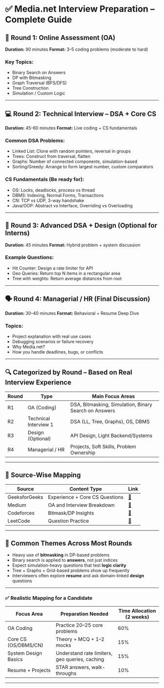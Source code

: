 # ✅ Media.net Interview Preparation – Complete Guide

## 🧪 Round 1: Online Assessment (OA)

**Duration:** 90 minutes
**Format:** 3–5 coding problems (moderate to hard)

### Key Topics:

* Binary Search on Answers
* DP with Bitmasking
* Graph Traversal (BFS/DFS)
* Tree Construction
* Simulation / Custom Logic

---

## 💻 Round 2: Technical Interview – DSA + Core CS

**Duration:** 45–60 minutes
**Format:** Live coding + CS fundamentals

### Common DSA Problems:

* Linked List: Clone with random pointers, reversal in groups
* Trees: Construct from traversal, flatten
* Graphs: Number of connected components, simulation-based
* Sorting/Greedy: Arrange to form largest number, custom comparators

### CS Fundamentals (Be ready for):

* OS: Locks, deadlocks, process vs thread
* DBMS: Indexing, Normal Forms, Transactions
* CN: TCP vs UDP, 3-way handshake
* Java/OOP: Abstract vs Interface, Overriding vs Overloading

---

## 🧠 Round 3: Advanced DSA + Design (Optional for Interns)

**Duration:** 45 minutes
**Format:** Hybrid problem + system discussion

### Example Questions:

* Hit Counter: Design a rate limiter for API
* Geo Queries: Return top N items in a rectangular area
* Tree with weights: Return average distances from root

---

## 🗣️ Round 4: Managerial / HR (Final Discussion)

**Duration:** 30–40 minutes
**Format:** Behavioral + Resume Deep Dive

### Topics:

* Project explanation with real use cases
* Debugging scenarios or failure recovery
* Why Media.net?
* How you handle deadlines, bugs, or conflicts

---

## 🔍 Categorized by Round – Based on Real Interview Experience

| Round | Type                  | Main Focus Areas                                      |
| ----- | --------------------- | ----------------------------------------------------- |
| R1    | OA (Coding)           | DSA, Bitmasking, Simulation, Binary Search on Answers |
| R2    | Technical Interview 1 | DSA (LL, Tree, Graphs), OS, DBMS                      |
| R3    | Design (Optional)     | API Design, Light Backend/Systems                     |
| R4    | Managerial / HR       | Projects, Soft Skills, Problem Ownership              |

---

## 📌 Source-Wise Mapping

| Source        | Content Type                   | Link                                                                                                  |
| ------------- | ------------------------------ | ----------------------------------------------------------------------------------------------------- |
| GeeksforGeeks | Experience + Core CS Questions | [🔗](https://www.geeksforgeeks.org/interview-experiences/media-net-interview-experience-for-sde-1-2/) |
| Medium        | OA and Interview Breakdown     | [🔗](https://medium.com/@atishayjn/media-net-interview-experience-4dcce2bc7296)                       |
| Codeforces    | Bitmask/DP Insights            | [🔗](https://codeforces.com/blog/entry/45223)                                                         |
| LeetCode      | Question Practice              | [🔗](https://leetcode.com/discuss/interview-question/2312493/Media.net-Online-Assessment-Questions)   |

---

## 🧾 Common Themes Across Most Rounds

* Heavy use of **bitmasking** in DP-based problems
* Binary search is applied to **answers**, not just indices
* Expect simulation-heavy questions that test **logic clarity**
* Tree + Graphs + Grid-based problems show up frequently
* Interviewers often explore **resume** and ask domain-linked **design** questions

---

### ✅ Realistic Mapping for a Candidate

| Focus Area           | Preparation Needed                             | Time Allocation (2 weeks) |
| -------------------- | ---------------------------------------------- | ------------------------- |
| OA Coding            | Practice 20–25 core problems                   | 60%                       |
| Core CS (OS/DBMS/CN) | Theory + MCQ + 1–2 mocks                       | 15%                       |
| System Design Basics | Understand rate limiters, geo queries, caching | 15%                       |
| Resume + Projects    | STAR answers, walk-throughs                    | 10%                       |

---
